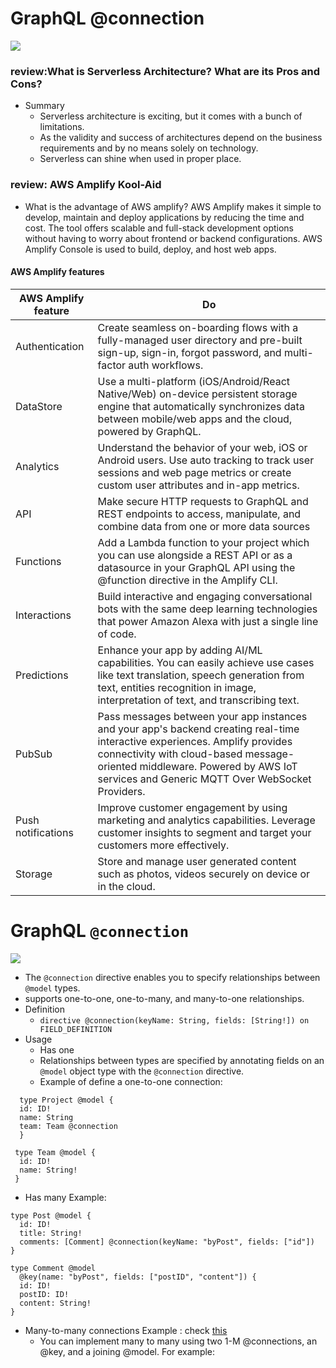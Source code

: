 # GraphQL @connection
![](https://d2908q01vomqb2.cloudfront.net/0a57cb53ba59c46fc4b692527a38a87c78d84028/2020/01/07/microservices.png)

### review:What is Serverless Architecture? What are its Pros and Cons?
- Summary
  - Serverless architecture is exciting, but it comes with a bunch of limitations. 
  - As the validity and success of architectures depend on the business requirements and by no means solely on technology.
  - Serverless can shine when used in proper place.
### review: AWS Amplify Kool-Aid
- What is the advantage of AWS amplify?
AWS Amplify makes it simple to develop, maintain and deploy applications by reducing the time and cost. The tool offers scalable and full-stack development options without having to worry about frontend or backend configurations. AWS Amplify Console is used to build, deploy, and host web apps.
#### AWS Amplify features

|AWS Amplify feature|Do|
|-------------------|---|
|Authentication|Create seamless on-boarding flows with a fully-managed user directory and pre-built sign-up, sign-in, forgot password, and multi-factor auth workflows.|
|DataStore|Use a multi-platform (iOS/Android/React Native/Web) on-device persistent storage engine that automatically synchronizes data between mobile/web apps and the cloud, powered by GraphQL.|
|Analytics|Understand the behavior of your web, iOS or Android users. Use auto tracking to track user sessions and web page metrics or create custom user attributes and in-app metrics.|
|API|Make secure HTTP requests to GraphQL and REST endpoints to access, manipulate, and combine data from one or more data sources |
|Functions|Add a Lambda function to your project which you can use alongside a REST API or as a datasource in your GraphQL API using the @function directive in the Amplify CLI.|
|Interactions|Build interactive and engaging conversational bots with the same deep learning technologies that power Amazon Alexa with just a single line of code.|
|Predictions|Enhance your app by adding AI/ML capabilities. You can easily achieve use cases like text translation, speech generation from text, entities recognition in image, interpretation of text, and transcribing text.|
|PubSub|Pass messages between your app instances and your app's backend creating real-time interactive experiences. Amplify provides connectivity with cloud-based message-oriented middleware. Powered by AWS IoT services and Generic MQTT Over WebSocket Providers.|
|Push notifications|Improve customer engagement by using marketing and analytics capabilities. Leverage customer insights to segment and target your customers more effectively.|
|Storage|Store and manage user generated content such as photos, videos securely on device or in the cloud. |

#
# GraphQL `@connection` 
![](https://res.cloudinary.com/practicaldev/image/fetch/s--Y0cFb1Vn--/c_imagga_scale,f_auto,fl_progressive,h_900,q_auto,w_1600/https://dev-to-uploads.s3.amazonaws.com/uploads/articles/hesjr4h05xlcno790hvf.png)
- The `@connection` directive enables you to specify relationships between `@model` types.
- supports one-to-one, one-to-many, and many-to-one relationships. 
- Definition
  - `directive @connection(keyName: String, fields: [String!]) on FIELD_DEFINITION`
- Usage
  - Has one
  - Relationships between types are specified by annotating fields on an `@model` object type with the `@connection` directive.
  - Example of define a one-to-one connection:
```
  type Project @model {
  id: ID!
  name: String
  team: Team @connection
  }

 type Team @model {
  id: ID!
  name: String!
 }
```
- Has many Example:
```
type Post @model {
  id: ID!
  title: String!
  comments: [Comment] @connection(keyName: "byPost", fields: ["id"])
}

type Comment @model
  @key(name: "byPost", fields: ["postID", "content"]) {
  id: ID!
  postID: ID!
  content: String!
}
```
- Many-to-many connections Example : check [this](https://docs.amplify.aws/cli/graphql-transformer/connection#many-to-many-connections)
  - You can implement many to many using two 1-M @connections, an @key, and a joining @model. For example:
